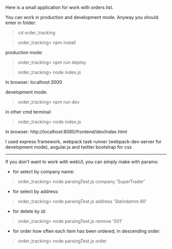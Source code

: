 Here is a small application for work with orders list.

You can work in production and development mode.
Anyway you should enter in folder:

>cd order_tracking

>order_tracking> npm install

production mode:

>order_tracking> npm run deploy

>order_tracking> node index.js

In browser:
localhost:3000

development mode:
>order_tracking> npm run dev

in other cmd terminal:
>order_tracking> node index.js

In browser:
http://localhost:8080/frontend/dev/index.html

I used express framework, webpack task runner (webpack-dev-server for development mode), angular.js and twitter bootstrap for css

------------------------------------------

If you don't want to work with webUI, you can simply make with params:

- for select by company name:
>order_tracking> node parsingTest.js company 'SuperTrader'
- for select by address:
>order_tracking> node parsingTest.js address 'Steindamm 80'
- for delete by id:
>order_tracking> node parsingTest.js remove '001'
- for order how often each item has been ordered, in descending order:
>order_tracking> node parsingTest.js order

